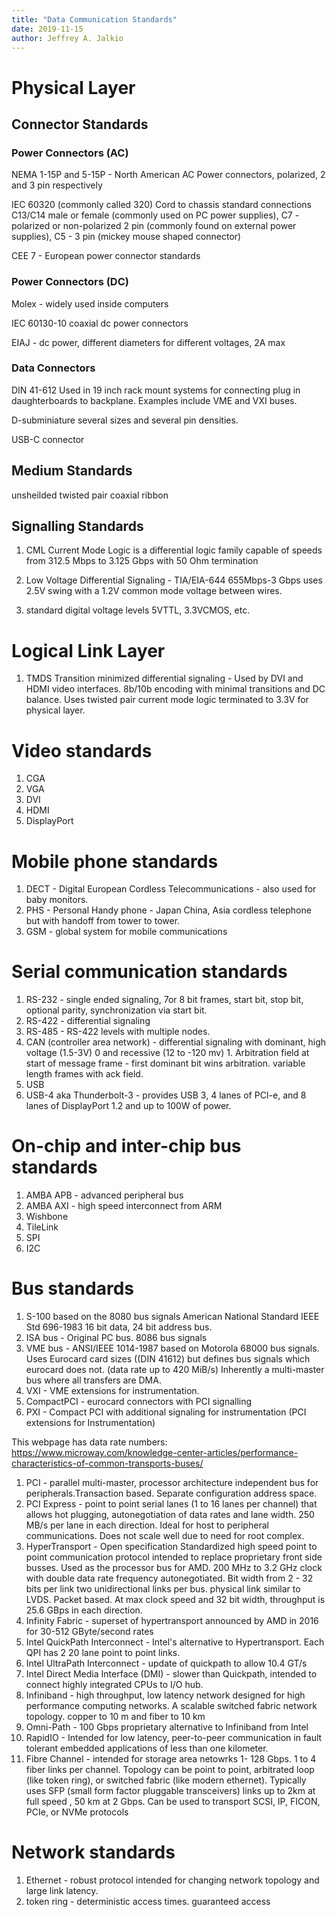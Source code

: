 ```yaml
---
title: "Data Communication Standards"
date: 2019-11-15
author: Jeffrey A. Jalkio
---
```


# Physical Layer

## Connector Standards

### Power Connectors (AC)

NEMA 1-15P and 5-15P - North American AC Power connectors, polarized, 2 and 3 pin respectively

IEC 60320 (commonly called 320) Cord to chassis standard connections C13/C14 male or female (commonly used on PC power supplies), C7 - polarized or non-polarized 2 pin (commonly found on external power supplies), C5 - 3 pin (mickey mouse shaped connector)

CEE 7 - European power connector standards

### Power Connectors (DC)

Molex - widely used inside computers

IEC 60130-10 coaxial dc power connectors

EIAJ - dc power, different diameters for different voltages, 2A max

### Data Connectors

DIN 41-612 Used in 19 inch rack mount systems for connecting plug in daughterboards to backplane. Examples include VME and VXI buses.

D-subminiature several sizes and several pin densities.

USB-C connector

## Medium Standards

unsheilded twisted pair
coaxial
ribbon

## Signalling Standards

1) CML Current Mode Logic is a differential logic family capable of speeds from 312.5 Mbps to 3.125 Gbps with 50 Ohm termination

2) Low Voltage Differential Signaling - TIA/EIA-644 655Mbps-3 Gbps uses 2.5V swing with a 1.2V common mode voltage between wires.

3) standard digital voltage levels 5VTTL, 3.3VCMOS, etc.

# Logical Link Layer

1) TMDS Transition minimized differential signaling - Used by DVI and HDMI video interfaces. 8b/10b encoding with minimal transitions and DC balance. Uses twisted pair current mode logic terminated to 3.3V for physical layer.


# Video standards

1) CGA
2) VGA
3) DVI
4) HDMI
5) DisplayPort

# Mobile phone standards

1) DECT - Digital European Cordless Telecommunications - also used for baby monitors.
2) PHS - Personal Handy phone - Japan China, Asia cordless telephone but with handoff from tower to tower.
3) GSM - global system for mobile communications

# Serial communication standards

1) RS-232 - single ended signaling, 7or 8 bit frames, start bit, stop bit, optional parity, synchronization via start bit.
2) RS-422 - differential signaling
3) RS-485 - RS-422 levels with multiple nodes.
4) CAN (controller area network) - differential signaling with dominant, high voltage (1.5-3V) 0 and recessive (12 to -120 mv) 1. Arbitration field at start of message frame - first dominant bit wins arbitration. variable length frames with ack field.
5) USB
6) USB-4 aka Thunderbolt-3 - provides USB 3, 4 lanes of PCI-e, and 8 lanes of DisplayPort 1.2 and up to 100W of power.

# On-chip and inter-chip bus standards

1. AMBA APB - advanced peripheral bus
2. AMBA AXI - high speed interconnect from ARM
3. Wishbone
4. TileLink
5. SPI
6. I2C


# Bus standards

1) S-100 based on the 8080 bus signals American National Standard IEEE Std 696-1983 16 bit data, 24 bit address bus.
2) ISA bus - Original PC bus. 8086 bus signals
2) VME bus -  ANSI/IEEE 1014-1987 based on Motorola 68000 bus signals. Uses Eurocard card sizes ((DIN 41612) but defines bus signals which eurocard does not. (data rate up to 420 MiB/s) Inherently a multi-master bus where all transfers are DMA.
2) VXI - VME extensions for instrumentation.
2) CompactPCI - eurocard connectors with PCI signalling
2) PXI - Compact PCI with additional signaling for instrumentation (PCI extensions for Instrumentation)

This webpage has data rate numbers: https://www.microway.com/knowledge-center-articles/performance-characteristics-of-common-transports-buses/ 

1) PCI - parallel multi-master, processor architecture independent bus for peripherals.Transaction based. Separate configuration address space.
2) PCI Express - point to point serial lanes (1 to 16 lanes per channel) that allows hot plugging, autonegotiation of data rates and lane width. 250 MB/s per lane in each direction. Ideal for host to peripheral communications. Does not scale well due to need for root complex.
3) HyperTransport - Open specification Standardized high speed point to point communication protocol intended to replace proprietary front side busses. Used as the processor bus for AMD. 200 MHz to 3.2 GHz clock with double data rate frequency autonegotiated. Bit width from 2 - 32 bits per link two unidirectional links per bus. physical link similar to LVDS. Packet based. At max clock speed and 32 bit width, throughput is 25.6 GBps in each direction.
4) Infinity Fabric - superset of hypertransport announced by AMD in 2016 for 30-512 GByte/second rates
5) Intel QuickPath Interconnect - Intel's alternative to Hypertransport. Each QPI has 2 20 lane point to point links.
6) Intel UltraPath Interconnect - update of quickpath to allow 10.4 GT/s 
6) Intel Direct Media Interface (DMI) - slower than Quickpath, intended to connect highly integrated CPUs to I/O hub.
6) Infiniband - high throughput, low latency network designed for high performance computing networks. A scalable switched fabric network topology. copper to 10 m and fiber to 10 km 
6) Omni-Path - 100 Gbps proprietary alternative to Infiniband from Intel
6) RapidIO - Intended for low latency, peer-to-peer communication in fault tolerant embedded applications of less than one kilometer.
7) Fibre Channel - intended for storage area netowrks 1- 128 Gbps. 1 to 4 fiber links per channel. Topology can be point to point, arbitrated loop (like token ring), or switched fabric (like modern ethernet). Typically uses SFP (small form factor pluggable transceivers) links up to 2km at full speed , 50 km at 2 Gbps. Can be used to transport SCSI, IP, FICON, PCIe, or NVMe protocols

# Network standards

1) Ethernet - robust protocol intended for changing network topology and large link latency.
2) token ring - deterministic access times. guaranteed access
